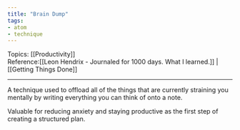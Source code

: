 ```yaml
---
title: "Brain Dump"
tags:
- atom
- technique
---
```


Topics: [[Productivity]]  
Reference:[[Leon Hendrix - Journaled for 1000 days. What I learned.]] | [[Getting Things Done]]  

---

A technique used to offload all of the things that are currently straining you mentally by writing everything you can think of onto a note.

Valuable for reducing anxiety and staying productive as the first step of creating a structured plan.